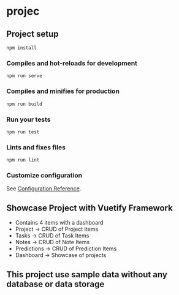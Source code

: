 # projec

## Project setup
```
npm install
```

### Compiles and hot-reloads for development
```
npm run serve
```

### Compiles and minifies for production
```
npm run build
```

### Run your tests
```
npm run test
```

### Lints and fixes files
```
npm run lint
```

### Customize configuration
See [Configuration Reference](https://cli.vuejs.org/config/).


## Showcase Project with Vuetify Framework
- Contains 4 items with a dashboard
- Project -> CRUD of Project Items
- Tasks -> CRUD of Task Items
- Notes -> CRUD of Note Items
- Predictions -> CRUD of Prediction Items
- Dashboard -> Showcase of projects

## This project use sample data without any database or data storage
